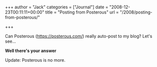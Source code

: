 +++
author = "Jack"
categories = ["Journal"]
date = "2008-12-23T00:11:11+00:00"
title = "Posting from Posterous"
url = "/2008/posting-from-posterous/"

+++

Can Posterous (<https://posterous.com/>) really auto-post to my blog? Let's see...


**Well there's your answer**

Update: Posterous is no more.
